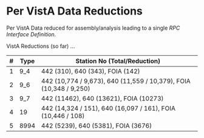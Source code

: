 # Per VistA Data Reductions 

Per VistA Data reduced for assembly/analysis leading to a single _RPC Interface Definition_.

VistA Reductions (so far) ...

\# | Type | Station No (Total/Reduction)
--- | --- | ---
1 | 9_4 | 442 (310), 640 (343), FOIA (142)
2 | 9_6 | 442 (10,774 / 9,673), 640 (11,559 / 10,379), FOIA (10,348 / 9,250)
3 | 9_7 | 442 (11462), 640 (13621), FOIA (10273)
4 | 19 | 442 (14,324 / 151), 640 (16,097 / 161), FOIA (10,446 / 108)
5 | 8994 | 442 (5239), 640 (5381), FOIA (3676)





